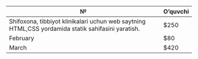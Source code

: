 | №        | O’quvchi|
| -------- | ------- |
| Shifoxona, tibbiyot klinikalari uchun web saytning HTML,CSS yordamida statik sahifasini yaratish.       | $250    |
| February | $80     |
| March    | $420    |
